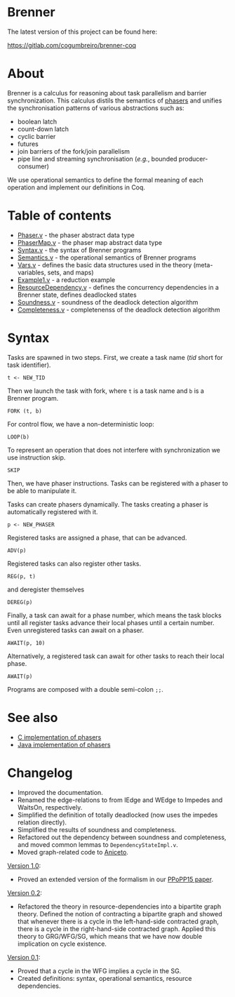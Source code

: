 Brenner
=======

The latest version of this project can be found here:

https://gitlab.com/cogumbreiro/brenner-coq

About
=====

Brenner is a calculus for reasoning about task parallelism and barrier synchronization. This calculus distils the semantics of [phasers](http://habanero.rice.edu/) and unifies the synchronisation patterns of various abstractions such as:

* boolean latch
* count-down latch
* cyclic barrier
* futures
* join barriers of the fork/join parallelism
* pipe line and streaming synchronisation (*e.g.*, bounded producer-consumer)

We use operational semantics to define the formal meaning of each operation and implement our definitions in Coq.

Table of contents
=================

 * [Phaser.v](src/Phaser.v) - the phaser abstract data type
 * [PhaserMap.v](src/PhaserMap.v) - the phaser map abstract data type
 * [Syntax.v](src/Syntax.v) - the syntax of Brenner programs
 * [Semantics.v](src/Semantics.v) - the operational semantics of Brenner programs
 * [Vars.v](src/Vars.v) - defines the basic data structures used in the theory (meta-variables, sets, and maps)
 * [Example1.v](src/Example1.v) - a reduction example
 * [ResourceDependency.v](src/ResourceDependency.v) - defines the concurrency dependencies in a Brenner state, defines deadlocked states
 * [Soundness.v](src/Soundness.v) - soundness of the deadlock detection algorithm
 * [Completeness.v](src/Completeness.v) - completenenss of the deadlock detection algorithm

Syntax
======

Tasks are spawned in two steps. First, we create a task name (*tid* short for task identifier).
```
t <- NEW_TID
```
Then we launch the task with fork, where `t` is a task name and `b` is a Brenner program.
```
FORK (t, b)
```
For control flow, we have a non-deterministic loop:
```
LOOP(b)
```

To represent an operation that does not interfere with synchronization we use instruction skip.
```
SKIP
```
Then, we have phaser instructions. Tasks can be registered with a phaser to be able to manipulate it.

Tasks can create phasers dynamically. The tasks creating a phaser is automatically registered with it.
```
p <- NEW_PHASER
```
Registered tasks are assigned a phase, that can be advanced.
```
ADV(p)
```
Registered tasks can also register other tasks.
```
REG(p, t)
```
and deregister themselves
```
DEREG(p)
```
Finally, a task can await for a phase number, which means the task blocks until all register tasks advance their local phases until a certain number. Even unregistered tasks can await on a phaser.
```
AWAIT(p, 10)
```
Alternatively, a registered task can await for other tasks to reach their local phase.
```
AWAIT(p)
```
Programs are composed with a double semi-colon `;;`.

See also
========

 * [C implementation of phasers](http://locklessinc.com/articles/phasers/)
 * [Java implementation of phasers](http://docs.oracle.com/javase/7/docs/api/java/util/concurrent/Phaser.html)

Changelog
=========

 * Improved the documentation.
 * Renamed the edge-relations to from IEdge and WEdge to Impedes and WaitsOn,
   respectively.
 * Simplified the definition of totally deadlocked (now uses the impedes
   relation directly).
 * Simplified the results of soundness and completeness.
 * Refactored out the dependency between soundness and completeness,
   and moved common lemmas to `DependencyStateImpl.v`.
 * Moved graph-related code to
   [Aniceto](https://gitlab.com/cogumbreiro/aniceto-coq).

[Version 1.0](https://bitbucket.org/cogumbreiro/brenner-coq/src/v1.0/):

 * Proved an extended version of the formalism in our
   [PPoPP15 paper](https://bitbucket.org/cogumbreiro/armus/wiki/PPoPP15).

[Version 0.2](https://bitbucket.org/cogumbreiro/brenner-coq/src/v0.2/):

 * Refactored the theory in resource-dependencies into a bipartite
   graph theory. Defined the notion of contracting a bipartite graph and
   showed that whenever there is a cycle in the left-hand-side contracted graph,
   there is a cycle in the right-hand-side contracted graph. Applied this
   theory to GRG/WFG/SG, which means that we have now double implication on
   cycle existence.

[Version 0.1](https://bitbucket.org/cogumbreiro/brenner-coq/src/v0.1/):

 * Proved that a cycle in the WFG implies a cycle in the SG.
 * Created definitions: syntax, operational semantics, resource dependencies.
